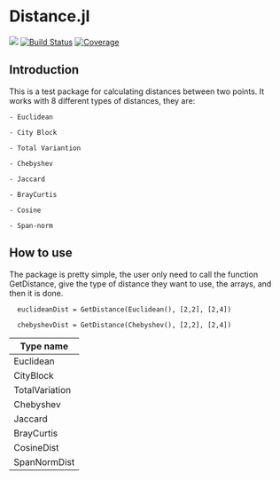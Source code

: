 # Distance.jl

[![][docs-v1-img]](https://sergiorezende22.github.io/Distance.jl/.)
[![Build Status](https://travis-ci.com/Sergiorezende22/Distance.jl.svg?branch=master)](https://travis-ci.com/Sergiorezende22/Distance.jl)
[![Coverage](https://codecov.io/gh/Sergiorezende22/Distance.jl/branch/master/graph/badge.svg)](https://codecov.io/gh/Sergiorezende22/Distance.jl)

## Introduction
  This is a test package for calculating distances between two points. It works with 8 different types of distances, they are:

    - Euclidean

    - City Block

    - Total Variantion

    - Chebyshev

    - Jaccard

    - BrayCurtis

    - Cosine

    - Span-norm

## How to use
  The package is pretty simple, the user only need to call the function GetDistance, give the type of distance they want to use, the arrays, and then it is done.

  ```
    euclideanDist = GetDistance(Euclidean(), [2,2], [2,4])

    chebyshevDist = GetDistance(Chebyshev(), [2,2], [2,4])
  ```

| Type name      |
|----------------|
| Euclidean      |
| CityBlock      |
| TotalVariation |
| Chebyshev      |
| Jaccard        |
| BrayCurtis     |
| CosineDist     |
| SpanNormDist   |


[docs-v1-img]: https://img.shields.io/badge/docs-v1-blue.svg
